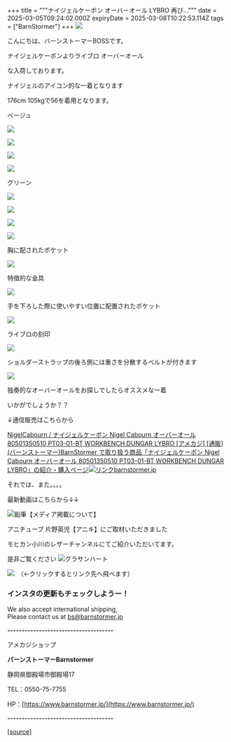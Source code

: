 +++
title = """ナイジェルケーボン オーバーオール LYBRO 再び..."""
date = 2025-03-05T09:24:02.000Z
expiryDate = 2025-03-08T10:22:53.114Z
tags = ["BarnStormer"]
+++
[![](https://stat.ameba.jp/user_images/20231023/16/barnstormer-go/b2/03/p/o0420015015354743273.png)](https://ameblo.jp/barnstormer-go/entry-12825670498.html)

こんにちは、バーンストーマーBOSSです。

ナイジェルケーボンよりライブロ オーバーオール

な入荷しております。

ナイジェルのアイコン的な一着となります

176cm 105kgで56を着用となります。

ベージュ

[![](https://stat.ameba.jp/user_images/20250305/12/barnstormer-go/4c/0e/j/o0500075015551155103.jpg)](https://stat.ameba.jp/user_images/20250305/12/barnstormer-go/4c/0e/j/o0500075015551155103.jpg)

[![](https://stat.ameba.jp/user_images/20250305/12/barnstormer-go/5c/43/j/o0500075015551155106.jpg)](https://stat.ameba.jp/user_images/20250305/12/barnstormer-go/5c/43/j/o0500075015551155106.jpg)

[![](https://stat.ameba.jp/user_images/20250305/12/barnstormer-go/5e/a2/j/o0500075015551155109.jpg)](https://stat.ameba.jp/user_images/20250305/12/barnstormer-go/5e/a2/j/o0500075015551155109.jpg)

[![](https://stat.ameba.jp/user_images/20250305/12/barnstormer-go/09/85/j/o0500075015551155110.jpg)](https://stat.ameba.jp/user_images/20250305/12/barnstormer-go/09/85/j/o0500075015551155110.jpg)

グリーン

[![](https://stat.ameba.jp/user_images/20250305/12/barnstormer-go/7e/7b/j/o0500075015551155125.jpg)](https://stat.ameba.jp/user_images/20250305/12/barnstormer-go/7e/7b/j/o0500075015551155125.jpg)

[![](https://stat.ameba.jp/user_images/20250305/12/barnstormer-go/78/99/j/o0500075015551155126.jpg)](https://stat.ameba.jp/user_images/20250305/12/barnstormer-go/78/99/j/o0500075015551155126.jpg)

[![](https://stat.ameba.jp/user_images/20250305/12/barnstormer-go/21/6c/j/o0500075015551155130.jpg)](https://stat.ameba.jp/user_images/20250305/12/barnstormer-go/21/6c/j/o0500075015551155130.jpg)

[![](https://stat.ameba.jp/user_images/20250305/12/barnstormer-go/71/4e/j/o0500075015551155132.jpg)](https://stat.ameba.jp/user_images/20250305/12/barnstormer-go/71/4e/j/o0500075015551155132.jpg)

胸に配されたポケット

[![](https://stat.ameba.jp/user_images/20250305/12/barnstormer-go/82/e2/j/o0500075015551155117.jpg)](https://stat.ameba.jp/user_images/20250305/12/barnstormer-go/82/e2/j/o0500075015551155117.jpg)

特徴的な金具

[![](https://stat.ameba.jp/user_images/20250305/12/barnstormer-go/1d/3e/j/o0500075015551155118.jpg)](https://stat.ameba.jp/user_images/20250305/12/barnstormer-go/1d/3e/j/o0500075015551155118.jpg)

手を下ろした際に使いやすい位置に配置されたポケット

[![](https://stat.ameba.jp/user_images/20250305/12/barnstormer-go/d9/61/j/o0500075015551155114.jpg)](https://stat.ameba.jp/user_images/20250305/12/barnstormer-go/d9/61/j/o0500075015551155114.jpg)

ライブロの刻印

[![](https://stat.ameba.jp/user_images/20250305/12/barnstormer-go/d4/d3/j/o0500075015551155122.jpg)](https://stat.ameba.jp/user_images/20250305/12/barnstormer-go/d4/d3/j/o0500075015551155122.jpg)

ショルダーストラップの後ろ側には重さを分散するベルトが付きます

[![](https://stat.ameba.jp/user_images/20250305/12/barnstormer-go/1a/03/j/o0500075015551155120.jpg)](https://stat.ameba.jp/user_images/20250305/12/barnstormer-go/1a/03/j/o0500075015551155120.jpg)

独奏的なオーバーオールをお探しでしたらオススメな一着

いかがでしょうか？？

↓通信販売はこちらから

[NigelCabourn / ナイジェルケーボン Nigel Cabourn オーバーオール 80501350510 PT03-01-BT WORKBENCH DUNGAR LYBRO \[アメカジ\] \[通販\](バーンストーマー)BarnStormer で取り扱う商品「ナイジェルケーボン Nigel Cabourn オーバーオール 80501350510 PT03-01-BT WORKBENCH DUNGAR LYBRO」の紹介・購入ページ![リンク](https://c.stat100.ameba.jp/ameblo/symbols/v3.20.0/svg/gray/editor_link.svg)barnstormer.jp](https://barnstormer.jp/view/item/000000014700?category_page_id=ct72)

それでは、また。。。。

最新動画はこちらから↓↓

![鉛筆](https://stat100.ameba.jp/blog/ucs/img/char/char3/519.png)【メディア掲載について】

アニチューブ 片野英児【アニキ】にご取材いただきました

モヒカン小川のレザーチャンネルにてご紹介いただいてます。

是非ご覧ください ![グラサンハート](https://stat100.ameba.jp/blog/ucs/img/char/char3/148.png)

[![](https://stat.ameba.jp/user_images/20230412/16/barnstormer-go/6a/23/p/o0108010815269242493.png)](https://www.instagram.com/barnstormer_daily/)　（←クリックするとリンク先へ飛べます）

### インスタの更新もチェックしようー！

We also accept international shipping,  
Please contact us at bs@barnstormer.jp

**\-------------------------------------**

アメカジショップ

**バーンストーマーBarnstormer**

静岡県御殿場市御殿場17

TEL：0550-75-7755

HP：[https://www.barnstormer.jp/](https://www.barnstormer.jp/)

**\-------------------------------------**

[[source]](https://ameblo.jp/barnstormer-go/entry-12888751043.html)
